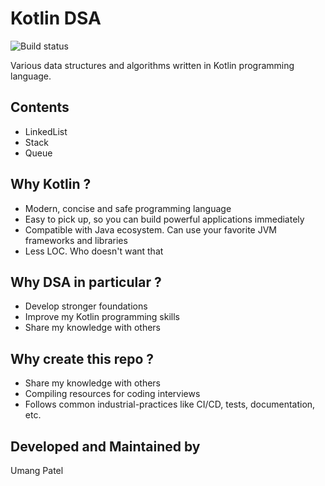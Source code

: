# Kotlin DSA 
![Build status](https://github.com/umangjpatel/KotlinDSA/actions/workflows/build.yml/badge.svg)

Various data structures and algorithms written in Kotlin programming language.

## Contents
* LinkedList
* Stack
* Queue

## Why Kotlin ?
* Modern, concise and safe programming language
* Easy to pick up, so you can build powerful applications immediately
* Compatible with Java ecosystem. Can use your favorite JVM frameworks and libraries
* Less LOC. Who doesn't want that

## Why DSA in particular ?
* Develop stronger foundations
* Improve my Kotlin programming skills
* Share my knowledge with others

## Why create this repo ?
* Share my knowledge with others
* Compiling resources for coding interviews
* Follows common industrial-practices like CI/CD, tests, documentation, etc.

## Developed and Maintained by
Umang Patel